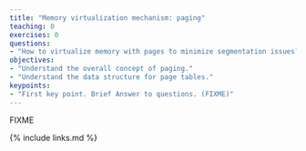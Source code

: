 ```yaml
---
title: "Memory virtualization mechanism: paging"
teaching: 0
exercises: 0
questions:
- "How to virtualize memory with pages to minimize segmentation issues?"
objectives:
- "Understand the overall concept of paging."
- "Understand the data structure for page tables."
keypoints:
- "First key point. Brief Answer to questions. (FIXME)"
---
```

FIXME

{% include links.md %}


